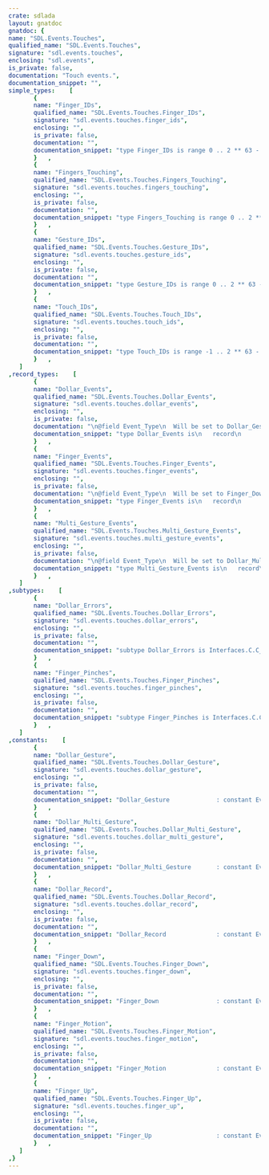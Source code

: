 ```yaml
---
crate: sdlada
layout: gnatdoc
gnatdoc: {
name: "SDL.Events.Touches",
qualified_name: "SDL.Events.Touches",
signature: "sdl.events.touches",
enclosing: "sdl.events",
is_private: false,
documentation: "Touch events.",
documentation_snippet: "",
simple_types:    [
       {
       name: "Finger_IDs",
       qualified_name: "SDL.Events.Touches.Finger_IDs",
       signature: "sdl.events.touches.finger_ids",
       enclosing: "",
       is_private: false,
       documentation: "",
       documentation_snippet: "type Finger_IDs is range 0 .. 2 ** 63 - 1 with\n  Convention => C,\n  Size       => 64;",
       }   ,
       {
       name: "Fingers_Touching",
       qualified_name: "SDL.Events.Touches.Fingers_Touching",
       signature: "sdl.events.touches.fingers_touching",
       enclosing: "",
       is_private: false,
       documentation: "",
       documentation_snippet: "type Fingers_Touching is range 0 .. 2 ** 16 - 1 with\n  Convention => C,\n  Size       => 16;",
       }   ,
       {
       name: "Gesture_IDs",
       qualified_name: "SDL.Events.Touches.Gesture_IDs",
       signature: "sdl.events.touches.gesture_ids",
       enclosing: "",
       is_private: false,
       documentation: "",
       documentation_snippet: "type Gesture_IDs is range 0 .. 2 ** 63 - 1 with\n  Convention => C,\n  Size       => 64;",
       }   ,
       {
       name: "Touch_IDs",
       qualified_name: "SDL.Events.Touches.Touch_IDs",
       signature: "sdl.events.touches.touch_ids",
       enclosing: "",
       is_private: false,
       documentation: "",
       documentation_snippet: "type Touch_IDs is range -1 .. 2 ** 63 - 1 with\n  Convention => C,\n  Size       => 64;",
       }   ,
   ]
,record_types:    [
       {
       name: "Dollar_Events",
       qualified_name: "SDL.Events.Touches.Dollar_Events",
       signature: "sdl.events.touches.dollar_events",
       enclosing: "",
       is_private: false,
       documentation: "\n@field Event_Type\n  Will be set to Dollar_Gesture or Dollar_Record.\n@field Time_Stamp\n@field Touch_ID\n@field Gesture_ID\n@field Fingers\n@field Error\n@field Centre_X\n@field Centre_Y",
       documentation_snippet: "type Dollar_Events is\n   record\n      Event_Type : Event_Types;\n      Time_Stamp : Time_Stamps;\n      Touch_ID   : Touch_IDs;\n      Gesture_ID : Gesture_IDs;\n      Fingers    : Fingers_Touching;\n      Error      : Dollar_Errors;\n      Centre_X   : Touch_Locations;\n      Centre_Y   : Touch_Locations;\n   end record with\n  Convention => C;",
       }   ,
       {
       name: "Finger_Events",
       qualified_name: "SDL.Events.Touches.Finger_Events",
       signature: "sdl.events.touches.finger_events",
       enclosing: "",
       is_private: false,
       documentation: "\n@field Event_Type\n  Will be set to Finger_Down, Finger_Up or Finger_Motion.\n@field Time_Stamp\n@field Touch_ID\n@field Finger_ID\n@field X\n@field Y\n@field Delta_X\n@field Delta_Y\n@field Pressure",
       documentation_snippet: "type Finger_Events is\n   record\n      Event_Type : Event_Types;\n      Time_Stamp : Time_Stamps;\n      Touch_ID   : Touch_IDs;\n      Finger_ID  : Finger_IDs;\n      X          : Touch_Locations;\n      Y          : Touch_Locations;\n      Delta_X    : Touch_Distances;\n      Delta_Y    : Touch_Distances;\n      Pressure   : Touch_Pressures;\n   end record with\n  Convention => C;",
       }   ,
       {
       name: "Multi_Gesture_Events",
       qualified_name: "SDL.Events.Touches.Multi_Gesture_Events",
       signature: "sdl.events.touches.multi_gesture_events",
       enclosing: "",
       is_private: false,
       documentation: "\n@field Event_Type\n  Will be set to Dollar_Multi_Gesture.\n@field Time_Stamp\n@field Touch_ID\n@field Theta\n@field Distance\n@field Centre_X\n@field Centre_Y\n@field Fingers\n@field Padding",
       documentation_snippet: "type Multi_Gesture_Events is\n   record\n      Event_Type : Event_Types;\n      Time_Stamp : Time_Stamps;\n      Touch_ID   : Touch_IDs;\n      Theta      : Finger_Rotations;\n      Distance   : Finger_Pinches;\n      Centre_X   : Touch_Locations;\n      Centre_Y   : Touch_Locations;\n      Fingers    : Fingers_Touching;\n      Padding    : Padding_16;\n   end record with\n  Convention => C;",
       }   ,
   ]
,subtypes:    [
       {
       name: "Dollar_Errors",
       qualified_name: "SDL.Events.Touches.Dollar_Errors",
       signature: "sdl.events.touches.dollar_errors",
       enclosing: "",
       is_private: false,
       documentation: "",
       documentation_snippet: "subtype Dollar_Errors is Interfaces.C.C_float;",
       }   ,
       {
       name: "Finger_Pinches",
       qualified_name: "SDL.Events.Touches.Finger_Pinches",
       signature: "sdl.events.touches.finger_pinches",
       enclosing: "",
       is_private: false,
       documentation: "",
       documentation_snippet: "subtype Finger_Pinches is Interfaces.C.C_float;",
       }   ,
   ]
,constants:    [
       {
       name: "Dollar_Gesture",
       qualified_name: "SDL.Events.Touches.Dollar_Gesture",
       signature: "sdl.events.touches.dollar_gesture",
       enclosing: "",
       is_private: false,
       documentation: "",
       documentation_snippet: "Dollar_Gesture             : constant Event_Types := 16#0000_0800#;",
       }   ,
       {
       name: "Dollar_Multi_Gesture",
       qualified_name: "SDL.Events.Touches.Dollar_Multi_Gesture",
       signature: "sdl.events.touches.dollar_multi_gesture",
       enclosing: "",
       is_private: false,
       documentation: "",
       documentation_snippet: "Dollar_Multi_Gesture       : constant Event_Types := Dollar_Gesture + 2;",
       }   ,
       {
       name: "Dollar_Record",
       qualified_name: "SDL.Events.Touches.Dollar_Record",
       signature: "sdl.events.touches.dollar_record",
       enclosing: "",
       is_private: false,
       documentation: "",
       documentation_snippet: "Dollar_Record              : constant Event_Types := Dollar_Gesture + 1;",
       }   ,
       {
       name: "Finger_Down",
       qualified_name: "SDL.Events.Touches.Finger_Down",
       signature: "sdl.events.touches.finger_down",
       enclosing: "",
       is_private: false,
       documentation: "",
       documentation_snippet: "Finger_Down                : constant Event_Types := 16#0000_0700#;",
       }   ,
       {
       name: "Finger_Motion",
       qualified_name: "SDL.Events.Touches.Finger_Motion",
       signature: "sdl.events.touches.finger_motion",
       enclosing: "",
       is_private: false,
       documentation: "",
       documentation_snippet: "Finger_Motion              : constant Event_Types := Finger_Down + 2;",
       }   ,
       {
       name: "Finger_Up",
       qualified_name: "SDL.Events.Touches.Finger_Up",
       signature: "sdl.events.touches.finger_up",
       enclosing: "",
       is_private: false,
       documentation: "",
       documentation_snippet: "Finger_Up                  : constant Event_Types := Finger_Down + 1;",
       }   ,
   ]
,}
---
```

